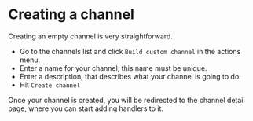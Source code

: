 # Creating a channel

Creating an empty channel is very straightforward.

 * Go to the channels list and click `Build custom channel` in the actions menu.
 * Enter a name for your channel, this name must be unique.
 * Enter a description, that describes what your channel is going to do.
 * Hit `Create channel`
 
 Once your channel is created, you will be redirected to the channel detail page, where you can start adding handlers to it.
